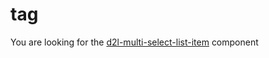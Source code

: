 # tag
You are looking for the [d2l-multi-select-list-item](https://github.com/BrightspaceUI/multi-select) component
